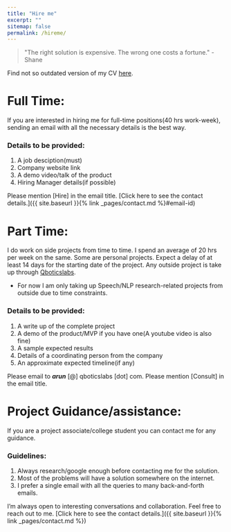 ```yaml
---
title: "Hire me"
excerpt: ""
sitemap: false
permalink: /hireme/
---
```


> "The right solution is expensive. The wrong one costs a fortune." - Shane

Find not so outdated version of my CV [here](/assets/docs/Arun_2021.pdf).

# Full Time:

If you are interested in hiring me for full-time positions(40 hrs work-week), sending an email with all the necessary details is the best way.

### Details to be provided:

1. A job desciption(must)
2. Company website link
3. A demo video/talk of the product
4. Hiring Manager details(if possible)


Please mention [Hire] in the email title. [Click here to see the contact details.]({{ site.baseurl }}{% link  _pages/contact.md %}#email-id)


# Part Time:

I do work on side projects from time to time. I spend an average of 20 hrs per week on the same. Some are personal projects. Expect a delay of at least 14 days for the starting date of the project. Any outside project is take up through [Qboticslabs](https://qboticslabs.com/).
* For now I am only taking up Speech/NLP research-related projects from outside due to time constraints.

### Details to be provided:

1. A write up of the complete project
2. A demo of the product/MVP if you have one(A youtube video is also fine)
3. A sample expected results
3. Details of a coordinating person from the company
4. An approximate expected timeline(if any)

Please email to <em>**arun** </em> [@]  qboticslabs [dot] com. Please mention [Consult] in the email title.

# Project Guidance/assistance:
	
If you are a project associate/college student you can contact me for any guidance. 

### Guidelines:
	
1. Always research/google enough before contacting me for the solution.
2. Most of the problems will have a solution somewhere on the internet.
3. I prefer a single email with all the queries to many back-and-forth emails.

I’m always open to interesting conversations and collaboration. Feel free to reach out to me. [Click here to see the contact details.]({{ site.baseurl }}{% link  _pages/contact.md %})